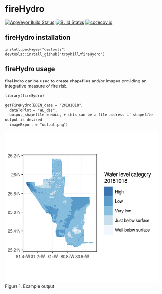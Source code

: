 # fireHydro

[![AppVeyor Build Status](https://ci.appveyor.com/api/projects/status/github/troyhill/fireHydro?branch=master&svg=true)](https://ci.appveyor.com/project/troyhill/fireHydro) [![Build Status](https://travis-ci.org/troyhill/fireHydro.svg?branch=master)](https://travis-ci.org/troyhill/fireHydro) [![codecov.io](https://codecov.io/github/troyhill/fireHydro/coverage.svg?branch=master)](https://codecov.io/github/troyhill/fireHydro?branch=master)


## fireHydro installation

```
install.packages("devtools")
devtools::install_github("troyhill/fireHydro")
```


## fireHydro usage

fireHydro can be used to create shapefiles and/or images providing an integrative measure of fire risk.

```
library(fireHydro)

getFireHydro(EDEN_date = "20181018", 
  dataToPlot = "WL_des",
  output_shapefile = NULL, # this can be a file address if shapefile output is desired
  imageExport = "output.png")
```

<img src="https://github.com/troyhill/images/blob/master/WL_des_20181018.png" width="600" height="500" />
Figure 1. Example output 

      
